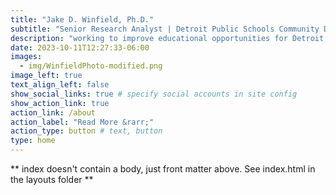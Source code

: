 ```yaml
---
title: "Jake D. Winfield, Ph.D."
subtitle: "Senior Research Analyst | Detroit Public Schools Community District"
description: "working to improve educational opportunities for Detroit's youth"
date: 2023-10-11T12:27:33-06:00
images:
  - img/WinfieldPhoto-modified.png
image_left: true
text_align_left: false
show_social_links: true # specify social accounts in site config
show_action_link: true
action_link: /about
action_label: "Read More &rarr;"
action_type: button # text, button
type: home
---
```


** index doesn't contain a body, just front matter above.
See index.html in the layouts folder **
